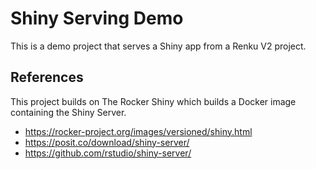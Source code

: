 # Shiny Serving Demo

This is a demo project that serves a Shiny app from a Renku V2 project.


## References

This project builds on The Rocker Shiny which builds a Docker image containing the Shiny Server.

- https://rocker-project.org/images/versioned/shiny.html
- https://posit.co/download/shiny-server/
- https://github.com/rstudio/shiny-server/
